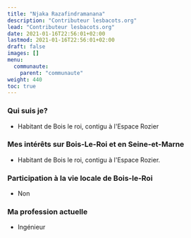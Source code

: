 ```yaml
---
title: "Njaka Razafindramanana"
description: "Contributeur lesbacots.org"
lead: "Contributeur lesbacots.org"
date: 2021-01-16T22:56:01+02:00
lastmod: 2021-01-16T22:56:01+02:00
draft: false
images: []
menu:
  communaute:
    parent: "communaute"
weight: 440
toc: true
---
```


### Qui suis je?

- Habitant de Bois le roi, contigu à l'Espace Rozier

### Mes intérêts sur Bois-Le-Roi et en Seine-et-Marne

- Habitant de Bois le roi, contigu à l'Espace Rozier.

### Participation à la vie locale de Bois-le-Roi

- Non

### Ma profession actuelle

- Ingénieur
